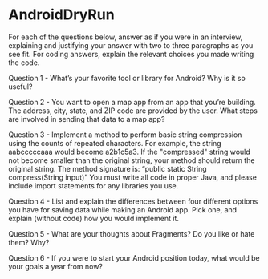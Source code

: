 # AndroidDryRun
For each of the questions below, answer as if you were in an interview, explaining and justifying your answer with two to three paragraphs as you see fit. For coding answers, explain the relevant choices you made writing the code.

Question 1 - What’s your favorite tool or library for Android? Why is it so useful?

Question 2 - You want to open a map app from an app that you’re building. The address, city, state, and ZIP code are provided by the user. What steps are involved in sending that data to a map app?

Question 3 - Implement a method to perform basic string compression using the counts of repeated characters. For example, the string aabcccccaaa would become a2b1c5a3. If the "compressed" string would not become smaller than the original string, your method should return the original string. The method signature is: “public static String compress(String input)” You must write all code in proper Java, and please include import statements for any libraries you use.

Question 4 - List and explain the differences between four different options you have for saving data while making an Android app. Pick one, and explain (without code) how you would implement it.

Question 5 - What are your thoughts about Fragments? Do you like or hate them? Why?

Question 6 - If you were to start your Android position today, what would be your goals a year from now?
